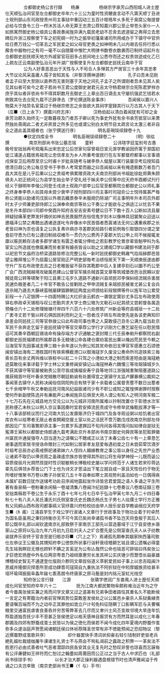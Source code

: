 <!-- { "loadSidebar": true } -->
　　
　　佥都御史杨公言行録　　杨亷
　　
　　杨继宗字承芳山西阳城人进士歴仕天顺弘治间官至左佥都御史卒年六十三公为童时性资鲠直言动不凡第天顺丁丑进士观刑部山东司政授贵州司主事狱中重囚动三五百计桎梏年乆多死于臭腐公毎提督必给与饮食令三日一栉沐苏活人命无算王忠肃公荐知嘉兴郡公至止带苍头家仆一人如旅寓然御史杨公琅具公善政奏闻旌异满九载民老幼不忍舎去遮道留之弗得立去思碑后升浙江按察使下车之初宪纲一时为之振举初藩臬诸司所用咸办于下镇守中官供给日费万钱公一切革去之军民爱之如父母官吏畏之如神明未几以内艰去任将行悉以廨舎中器物付之有司一毫不以自随箧中惟贮大明律书数卷衣数袭而已制终诏起升左佥都御史廵抚顺天地方外戚宦官荘田多占民间地土公悉夺而还之权贵敛迹成化乙巳上疏左迁云南副使弘治元年升湖广按察使复升左佥都御史廵抚云南卒于官
　　
　　公为人好善恶恶出于天性与人不茍合人多惮其方严居官三十余年其忠孝大节议论风采虽庸人孺子皆知其名（并黎淳撰神道碑）
　　
　　孔子曰吾未见刚者孟子曰至大至刚以直养而无害则塞于天地之间孔子孟子之所谓刚者吾未见其人矣见其似者可矣今之君子若尚书王君公度御史谢君元吉太守杨君继宗佥宪陈君梦祥亦庶乎其似者非欤尚书不得其职数月去御史三上章出百日谪去太守屡抗强武乞钱若水例致其仕去佥宪九载不迁辟谗去（罗伦撰送陈金事序）
　　
　　吾闻侯以嘉兴人物莫大于陆贽名宦莫过于杨继宗修志之余皆欲大其祠字寔録其行以万古其人于天下（庄■〈日上永下〉撰嘉兴府志序）
　　
　　汉杨伯起以清白着闻犹有可却之金承芳治郡久始终无一足敢暮夜及门者苏子卿以死为事史外犹有余书承芳抵官以来萧然独处斋阁此二者尤非夙昔之所多见也或谓公别白太明节目太疏言论太激三者非自全之道此盖其细者也（张宁撰送行序）
　　
　　明名臣琬琰续録卷十九
　　
　　●钦定四库全书
　　
　　明名臣琬琰续録卷二十
　　
　　（明）徐纮 撰
　　
　　南京刑部尚书张公墓志铭　　童轩
　　
　　公讳瑄字廷玺别号古愚晚号安拙翁再号观庵系出宋忠定公后世家句容曾祖日宣元滁学教谕因侨寓于滁国初徙江浦遂占籍居焉祖克让忠信孝友为乡人所重考俊民行在左军都督府都事以言事谪戍保安卫后用荐至京公时甫十岁妣丧随考与娣李恭人僦屋以寓行装屡空考后授知县徳清日趋公务公毎旦受书于李恭人考常爱而器之曰吾闻祖以来有掩遗骸数万者吾门昌大其在是儿乎后果以公之贵祖考俱累赠资政大夫南京刑部尚书祖妣徐妣郑黄朱顾俱夫人初正统间公为县学生始业举子受礼经于姊夫李公侃等中应天府辛酉郷试刋行经义于録明年李偕公同登壬戌进士观政户部李公后官至都察院佥都御史公以师礼事之终身奉李恭人如其母未尝少衰甲子授刑部四川司主事时司冦俞公士悦待属甚严毎称公贤能以励诸司戊辰以外艰去軄景泰辛未服阕仍除湖广司主事明年升本司员外郎时太子少师兼吏部侍郎江公渊奉命南京等处公干奏公才能欲与之俱适江以忧去不果是冬升本部四川司郎中癸酉升知府吉安吉安素号健讼日不下数十百人公断如流且屡辨疑狱痛革吏弊发奸摘伏如神吉民畏服然吉俗信鬼岁刻木以像神具冠裳聚众迎送以邀福泽公禁之弗聴出遇诸途遂叱令弃像水中民首倡者悉寘诸法无何公遘重疾郡之长老皆曰神为祟也请复之公执复弗许病亦寻差郡民给路引者前例毎引取银四分谓之堂食前守悉为已有公遵旧制祗収楮币一贯仍为公费丙子夏郡大饥公申上司不候报辄发廪以赈民赖存活者多郡学诸生有匮乏者辄分俸给之若彭教罗伦曽彦辈皆魁甲科为名宦实公所造就也僚属亷而贫者家有婚丧皆设以助之又建阁□学以藏御书建法祠于郡以祀忠节文庙府治桥梁道路皆修治完整公私一新时廵抚都御史韩雍气焰烜赫郡邑皆望尘雅拜惟公不为屈葢公居官刚正严明吏部毎考治绩恒居天下第一天顺庚辰遂由郡守升广东右布政使去吉之日老稚扳留不获存其靴郡中后人复建亭刻石以圗不朽公至广会广西流贼越境攻破属邑建山公督官军擒杀贼首莫文章等筑城堡改邑治民頼以安贼徒周公转等啸聚于阳江县黄江屯岁久道路不通新兴县顽民邓李保紏结流贼杀害居民逋负粮差者几二十年官不敢告公皆剿除之甲申流贼复来刼掠民被害尤甚公复会兵逐杀贼乃遁去大藤峡蛮贼屡肆猖獗朝廷两度出师颁给彩叚银牌等件以旌军功公累受彩叚一十八疋银牌一十四面特赐公大红织金云鹤衣一袭银定寳钞尤多后左布政使周铎右叅政卓天锡相与叹公忠勤共求大学士商公辂为文勒石以纪其绩又尝躬督各属造预偹仓六十二处修理陂塘圩岸四千六百六十六处修筑广州新会等府县城垣一十二处广袤寻丈若干甃以砖石俱因民利而利之无一怨者戊子转左布政使先是各该吏典知印承差会同廵抚三司等官叅拨公曰此布政司事也専之人莫敢侵己丑冬公满九载当赴京军民千余奔走乞留于是廵抚镇守等官交章荐公学行才识刚方仁惠乞留在任以慰民情诏可其奏辛酉朝廷锡诰命有操存端方才识通敏之褒封赠三代壬辰奉勑升都察院右副都御史廵抚福建初所属郡县多无粮储公命各建仓廪劝富民出粟以偹凶荒民至今赖之沿海官军先因事减支俸三粮十余年遂以为例公知其贫命依旧支俸官军感惠立石颂徳闽安镇出海有二港胜国时有铁索横截港口以御海冦岁久废没公奏命所司造铁索三毎索长百有余丈两坼维以铁桩中以舡二十只驾之小港如大港之制而索差短由是海冦絶迹莫敢往来事详载于学士林公文重修闽安镇记山海冦林寿六魏懐三等攻刼镇城岁久不获其镇守等官屡被勑责公至尽皆成擒福安寿宁县等地邻江浙强贼羣聚阻塞道路公擒获贼首叶旺叶春余党贼散尽朝廷勅谕有处置得宜之褒镇守太监卢朦暴横公裁抑之事闻革去镇守人民称决闽俗信阴阳拘忌有殡于家十余载者公属督责塟不数日出塟者七千余棺甲午秋又奉勅巡抚河南风纪益振诸司少有不职公或知之辄惶惧谢罪时按察使何乔新副使陈选并有亷能声公奉闻旌异后俱至大用人谓公有知人之明河南军粮二十七万石先在元城县地方交兑公以为元城非河南所属难以钤制改置仓于彰徳水次军民称便乙未秋公以例入京议事因奏时宜若安揷流民责成守令修举武偹甄拔滞才等一十八事该部核议而行之河南大饥公发廪赈济仍于城四门及各寺观设粥以给饥者出官库衣布以给寒者无居止者查闗厢空屋土室以处之活民不啻万数戊戌改南京刑部左侍郎因见广东司事繁即添主事一贠累岁系逮罪囚不旬月间各得其情问拟如律自是狱无寃滞壬寅秋以都御史侍郎通九载考满赴京升本部尚书南京御史何舜宾等坐犯赃罪徽州冨民许通叟强夺人田当道为之请嘱公不聴咸正以法丁未春公齿七十有一上章恳乞谢事退而家居寻授诰命赠封三代如制公居家孝友慈爱毎遇初度之日未尝茹荤饮酒岁时祖考忌辰亦必斋戒祭祀诸弟妹六人侄四人婚嫁教育之事公皆以身任之先世产业悉让诸弟不取仍以俸资周之虽疎逺宗族亦皆使得其所初公将生母梦神授一儿既而诞公容质俊丽月光烱然孩提时性识聪敏稍长博极经史屡以学问师范于人诸生若宋珍蒋达辈先后俱领乡荐皆公门下士也为诗文才思溢出下笔立就自成一家且天性俭约于物无所嗜好惟聚书万卷以教子孙居官几五十年自奉如寒士其视势利盖泊如也一日偶得疾未属纩前数日犹作送储考功赴召序闻地震起坐作诗皆忠君爱国之语人多诵之平生所著有香泉稿一卷粉署余闲稿一卷凝清集八卷闽汴纪廵録十七卷奏议八卷南征録三卷安拙类稿若干卷公生于永乐丁酉十七年七月七日卒于弘治甲寅七年九月二十四日春秋七十有八夫人吴氏潘氏刘氏侧室查氏史氏魏氏杨氏生子男七人纮儒士学行方正雅有父风絧山西布政司都事缟义官纾嘉兴府检校纺由举人授乐安县学教谕绶应天府学生■〈糹甫〉江浦县学生于戏公学行淑诸人文章行于世政事及于物功业着于时卓然为国名臣虽用之秉钧持衡亦无不可今其已矣尚幸诸孤书香不坠岂天将食报于其后人耶公既卒礼部以闻钦遣南京礼部致祭于家南京工部先以营造墓域于江宁县安徳乡唐家山之原将以弘治九年六月初九日启刘夫人之圹合塟先是公侧室查氏夫人从子纺教谕就养乐安终于官舎至是归柩亦将■〈穴上之下〉焉诸孤先期奉其姻家陜西藩司致仕左叅议王公徽及其甥知府李公徳恢所状事行诣轩衰绖稽颡乞铭且谓公遗嘱必得童先生铭我瞑目无憾也顾轩不腆之言奚足为公有亾哉然公命也铭恶可辞铭曰伟矣张公才巨徳宏扬歴中外名位两崇粤昔乃祖倾廪惠穷长发其祥公实庆锺少而慧悟长益豪雄博稽经史智无不通逮登仕版刚介尠同文章拔俗道义萃躬爱民如子事上以忠吉瓯闽汴恩威并隆御灾捍患所至成功肆晋司冦简自九重执法不阿折狱在中矧厚姻族资给甚丰瑶环瑜珥振振阜螽年踰七袠髙朗令终唐家之原马鬛是封内铭元室虹光烛空
　　
　　知府张公言行録　　江源
　　
　　张璝字徳润广东畨禺人进士歴任天顺成化间官至知府卒年六十二
　　
　　抚为江南大都民繁物阜颇称难治近年为之守者今畨禺张侯实兼之焉而问学文章又过之逺甚有兄弟争田者路怙其重名久不能断侯一言定之有寄籍治内者前官惮其势位莫敢差发侯处之以公属邑乡豪杀人系狱夤縁贵要请嘱百端而不为之动卒正其罪他如诡立户计茍免科征隠瞒丁口影瞒军匠与夫曹嘱粮里交通富民虐害良善呑并穷苦等弊革去几尽而又聿兴士风丕变故邻境大旱连年饥殍盈道独吾抚少丰不至甚乏皆侯徳足以格天感神且赈贷有方而然耳是以成化三年春郡圃及四郊有野蚕成茧士民皆以为侯之徳化而侯若不闻今成化四年夏境内野蚕作茧弥多众遂诣庭声贺愿闻诸朝廷侯曰休祯荐降圣世常有非不徳能预闻之恐招物议（黎近撰蚕野成茧歌并序）
　　
　　却什器罢快手清词状抑豪右轻引钱制奸吏驱老兵絶乳媪杜裁缝枷屠牛课诸生礼贤士不与燕会不徇私谒前之蠧政之积弊一一革矣法不胜恩行必由式善者吐气恶者潜踪四民各安其业无复先时之愁叹非訾也琼喜而忘寐毎有公评亷健如王祥符而仁恕过之翰墨如周莆田而公正过之当于古人中求匹也（礼部尚书徐琼手书）
　　
　　以长才治大郡正操利器遇盘根错节时也清声雅闻溢于传诵之口夫岂幸致（南京吏部尚书王■〈亻与〉手书）
　　
